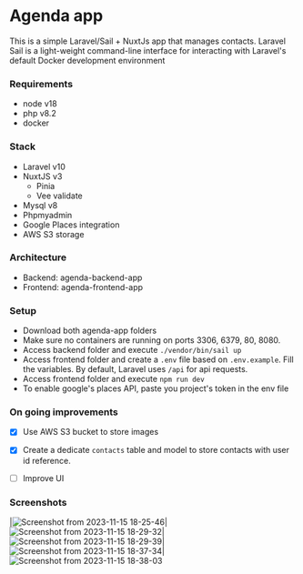 # Agenda app

This is a simple Laravel/Sail + NuxtJs app that manages contacts.
Laravel Sail is a light-weight command-line interface for interacting with Laravel's default Docker development environment

### Requirements

- node v18
- php v8.2
- docker

### Stack

- Laravel v10
- NuxtJS v3
  - Pinia
  - Vee validate
- Mysql v8
- Phpmyadmin
- Google Places integration
- AWS S3 storage

### Architecture

- Backend: agenda-backend-app
- Frontend: agenda-frontend-app

### Setup

- Download both agenda-app folders
- Make sure no containers are running on ports 3306, 6379, 80, 8080.
- Access backend folder and execute `./vendor/bin/sail up`
- Access frontend folder and create a `.env` file based on `.env.example`. Fill the variables. By default, Laravel uses `/api` for api requests.
- Access frontend folder and execute `npm run dev`
- To enable google's places API, paste you project's token in the env file

### On going improvements

- [x] Use AWS S3 bucket to store images
- [x] Create a dedicate `contacts` table and model to store contacts with user id reference.
- [ ] Improve UI


### Screenshots

|![Screenshot from 2023-11-15 18-25-46](https://github.com/arielmoguillansky/agenda-lnm-app/assets/50706052/df19c294-a979-4ee2-b32b-47a9afcb8b8a)|![Screenshot from 2023-11-15 18-29-32](https://github.com/arielmoguillansky/agenda-lnm-app/assets/50706052/af992386-1dcd-4417-99e6-7f1e129946fe)|![Screenshot from 2023-11-15 18-29-39](https://github.com/arielmoguillansky/agenda-lnm-app/assets/50706052/7578086f-a77c-4f34-a1f1-86df2d5f05e1)|![Screenshot from 2023-11-15 18-37-34](https://github.com/arielmoguillansky/agenda-lnm-app/assets/50706052/87d82ddf-9215-4f81-ac1a-e6862c92f17c)|![Screenshot from 2023-11-15 18-38-03](https://github.com/arielmoguillansky/agenda-lnm-app/assets/50706052/36190071-e76b-4ac1-8921-8565e05baa67)





